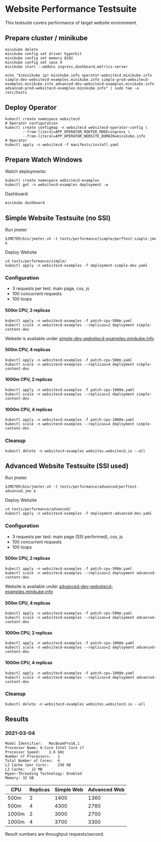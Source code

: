 # Website Performance Testsuite

This testsuite covers performance of target website environment.

## Prepare cluster / minikube

```shell
minikube delete
minikube config set driver hyperkit
minikube config set memory 8192
minikube config set cpus 4
minikube start --addons ingress,dashboard,metrics-server

echo "$(minikube ip) minikube.info operator-websitecd.minikube.info simple-dev-websitecd-examples.minikube.info simple-prod-websitecd-examples.minikube.info advanced-dev-websitecd-examples.minikube.info advanced-prod-websitecd-examples.minikube.info" | sudo tee -a /etc/hosts
```

## Deploy Operator

```shell
kubectl create namespace websitecd
# Operator configuration
kubectl create configmap -n websitecd websitecd-operator-config \
        --from-literal=APP_OPERATOR_ROUTER_MODE=ingress \
        --from-literal=APP_OPERATOR_WEBSITE_DOMAIN=minikube.info
# Operator
kubectl apply -n websitecd -f manifests/install.yaml
```

## Prepare Watch Windows

Watch deployments:
```shell
kubectl create namespace websitecd-examples
kubectl get -n websitecd-examples deployment -w
```

Dashboard:
```shell
minikube dashboard
```

## Simple Website Testsuite (no SSI)

Run jmeter
```shell
$JMETER/bin/jmeter.sh -t tests/performance/simple/perftest-simple.jmx &
```

Deploy Website
```shell
cd tests/performance/simple/
kubectl apply -n websitecd-examples -f deployment-simple-dev.yaml
```

### Configuration
* 3 requests per test: main page, css, js
* 100 concurrent requests
* 100 loops


#### 500m CPU, 2 replicas
```shell
kubectl apply -n websitecd-examples -f patch-cpu-500m.yaml
kubectl scale -n websitecd-examples --replicas=2 deployment simple-content-dev
```

Website is available under [simple-dev-websitecd-examples.minikube.info](http://simple-dev-websitecd-examples.minikube.info/)

#### 500m CPU, 4 replicas
```shell
kubectl apply -n websitecd-examples -f patch-cpu-500m.yaml
kubectl scale -n websitecd-examples --replicas=4 deployment simple-content-dev
```

#### 1000m CPU, 2 replicas

```shell
kubectl apply -n websitecd-examples -f patch-cpu-1000m.yaml
kubectl scale -n websitecd-examples --replicas=2 deployment simple-content-dev
```

#### 1000m CPU, 4 replicas

```shell
kubectl apply -n websitecd-examples -f patch-cpu-1000m.yaml
kubectl scale -n websitecd-examples --replicas=4 deployment simple-content-dev
```

### Cleanup

```shell
kubectl delete -n websitecd-examples websites.websitecd.io --all
```

## Advanced Website Testsuite (SSI used)

Run jmeter
```shell
$JMETER/bin/jmeter.sh -t tests/performance/advanced/perftest-advanced.jmx &
```

Deploy Website
```shell
cd tests/performance/advanced/
kubectl apply -n websitecd-examples -f deployment-advanced-dev.yaml
```

### Configuration
* 3 requests per test: main page (SSI performed), css, js
* 100 concurrent requests
* 100 loops

#### 500m CPU, 2 replicas

```shell
kubectl apply -n websitecd-examples -f patch-cpu-500m.yaml
kubectl scale -n websitecd-examples --replicas=2 deployment advanced-content-dev
```

Website is available under [advanced-dev-websitecd-examples.minikube.info](http://advanced-dev-websitecd-examples.minikube.info/)

#### 500m CPU, 4 replicas
```shell
kubectl apply -n websitecd-examples -f patch-cpu-500m.yaml
kubectl scale -n websitecd-examples --replicas=4 deployment advanced-content-dev
```

#### 1000m CPU, 2 replicas

```shell
kubectl apply -n websitecd-examples -f patch-cpu-1000m.yaml
kubectl scale -n websitecd-examples --replicas=2 deployment advanced-content-dev
```

#### 1000m CPU, 4 replicas

```shell
kubectl apply -n websitecd-examples -f patch-cpu-1000m.yaml
kubectl scale -n websitecd-examples --replicas=4 deployment advanced-content-dev
```

### Cleanup

```shell
kubectl delete -n websitecd-examples websites.websitecd.io --all
```

## Results

### 2021-03-04

```
Model Identifier:	MacBookPro16,1
Processor Name:	6-Core Intel Core i7
Processor Speed:	2,6 GHz
Number of Processors:	1
Total Number of Cores:	6
L2 Cache (per Core):	256 KB
L3 Cache:	12 MB
Hyper-Threading Technology:	Enabled
Memory:	32 GB
```

| CPU | Replicas | Simple Web | Advanced Web |
|-----|----------|------------|--------------|
| 500m  | 2 | 1400 | 1360 |
| 500m  | 4 | 4300 | 2780 |
| 1000m | 2 | 3000 | 2700 |
| 1000m | 4 | 3700 | 3300 |

Result numbers are throughput requests/second.
